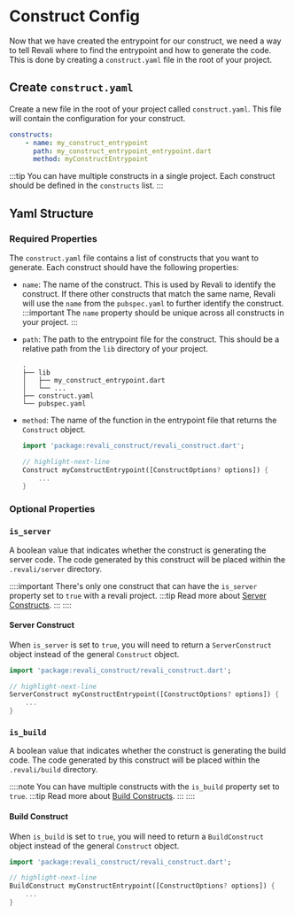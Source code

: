 # Construct Config

Now that we have created the entrypoint for our construct, we need a way to tell Revali where to find the entrypoint and how to generate the code. This is done by creating a `construct.yaml` file in the root of your project.

## Create `construct.yaml`

Create a new file in the root of your project called `construct.yaml`. This file will contain the configuration for your construct.

```yaml title="./construct.yaml"
constructs:
    - name: my_construct_entrypoint
      path: my_construct_entrypoint_entrypoint.dart
      method: myConstructEntrypoint
```

:::tip
You can have multiple constructs in a single project. Each construct should be defined in the `constructs` list.
:::

## Yaml Structure

### Required Properties

The `construct.yaml` file contains a list of constructs that you want to generate. Each construct should have the following properties:

- `name`: The name of the construct. This is used by Revali to identify the construct. If there other constructs that match the same name, Revali will use the `name` from the `pubspec.yaml` to further identify the construct.
    :::important
      The `name` property should be unique across all constructs in your project.
    :::
- `path`: The path to the entrypoint file for the construct. This should be a relative path from the `lib` directory of your project.

    ```tree
    .
    ├── lib
    │   ├── my_construct_entrypoint.dart
    │   └── ...
    ├── construct.yaml
    └── pubspec.yaml
    ```

- `method`: The name of the function in the entrypoint file that returns the `Construct` object.

    ```dart title="lib/my_construct_entrypoint.dart"
    import 'package:revali_construct/revali_construct.dart';

    // highlight-next-line
    Construct myConstructEntrypoint([ConstructOptions? options]) {
        ...
    }
    ```

### Optional Properties

### `is_server`

A boolean value that indicates whether the construct is generating the server code. The code generated by this construct will be placed within the `.revali/server` directory.

::::important
There's only one construct that can have the `is_server` property set to `true` with a revali project.
:::tip
Read more about [Server Constructs][server-constructs].
:::
::::

#### Server Construct

When `is_server` is set to `true`, you will need to return a `ServerConstruct` object instead of the general `Construct` object.

```dart title="lib/my_construct_entrypoint.dart"
import 'package:revali_construct/revali_construct.dart';

// highlight-next-line
ServerConstruct myConstructEntrypoint([ConstructOptions? options]) {
    ...
}
```

### `is_build`

A boolean value that indicates whether the construct is generating the build code. The code generated by this construct will be placed within the `.revali/build` directory.

::::note
You can have multiple constructs with the `is_build` property set to `true`.
:::tip
Read more about [Build Constructs][build-constructs].
:::
::::

#### Build Construct

When `is_build` is set to `true`, you will need to return a `BuildConstruct` object instead of the general `Construct` object.

```dart title="lib/my_construct_entrypoint.dart"
import 'package:revali_construct/revali_construct.dart';

// highlight-next-line
BuildConstruct myConstructEntrypoint([ConstructOptions? options]) {
    ...
}
```

[server-constructs]: ../../constructs/overview.md#server-constructs
[build-constructs]: ../../constructs/overview.md#build-constructs
